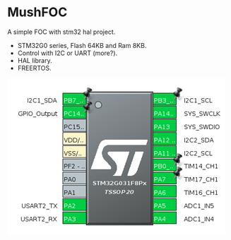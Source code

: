 # MushFOC
A simple FOC with stm32 hal project.
- STM32G0 series, Flash 64KB and Ram 8KB.
- Control with I2C or UART (more?).
- HAL library.
- FREERTOS.


![stm32cubeMX](../img/stm32cube.png "stm32cubeMX")